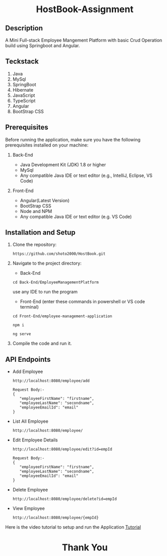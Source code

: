 <h1 align="center">HostBook-Assignment</h1>
 
## Description
A Mini Full-stack Employee Mangement Platform with basic Crud Operation build using Springboot and Angular.

## Teckstack
1. Java
2. MySql
3. SpringBoot
4. Hibernate
5. JavaScript
6. TypeScript
7. Angular
8. BootStrap CSS

## Prerequisites
Before running the application, make sure you have the following prerequisites installed on your machine:
1. Back-End
   - Java Development Kit (JDK) 1.8 or higher
   - MySql
   - Any compatible Java IDE or text editor (e.g., IntelliJ, Eclipse, VS Code)
     
2. Front-End
   - Angular(Latest Version)
   - BootStrap CSS
   - Node and NPM
   - Any compatible Java IDE or text editor (e.g. VS Code)
     
## Installation and Setup
1. Clone the repository:
   ```
   https://github.com/shoto2000/HostBook.git
   ```
2. Navigate to the project directory:
   - Back-End
   ```
   cd Back-End/EmployeeManagementPlatform
   ```
   use any IDE to run the program
   
   - Front-End (enter these commands in powershell or VS code terminal)
   ```
   cd Front-End/employee-management-application

   npm i

   ng serve
   ```
   
4. Compile the code and run it.
   

## API Endpoints

- Add Employee
   ```
   http://localhost:8080/employee/add

   Request Body:-
   {
      "employeeFirstName": "firstname",
      "employeeLastName": "secondname",
      "employeeEmailId": "email"
   }
   ```
- List All Employee
   ```
   http://localhost:8080/employee/
   ```
- Edit Employee Details
   ```
   http://localhost:8080/employee/edit?id=empId

   Request Body:-
   {
      "employeeFirstName": "firstname",
      "employeeLastName": "secondname",
      "employeeEmailId": "email"
   }
   ```
- Delete Employee
   ```
   http://localhost:8080/employee/delete?id=empId
   ```
- View Employee
   ```
   http://localhost:8080/employee/{empId}
   ```

Here is the video tutorial to setup and run the Application [Tutorial](https://drive.google.com/file/d/1UBrcrdhfcFPKg4s8xHpUNRzE711f1q_v/view?usp=sharing)

<h1 align="center"> Thank You</h1>
